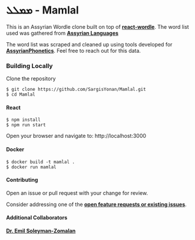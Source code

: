 # ܡܡܠܠ - Mamlal

This is an Assyrian Wordle clone built on top of [**react-wordle**](https://github.com/cwackerfuss/react-wordle). The word list used was gathered from [**Assyrian Languages**](https://www.assyrianlanguages.org)

The word list was scraped and cleaned up using tools developed for [**AssyrianPhonetics**](https://github.com/AssyrianPhonetics/AssyrianPhonetics.github.io). Feel free to reach out for this data.

### Building Locally

Clone the repository

```
$ git clone https://github.com/SargisYonan/Mamlal.git
$ cd Mamlal
```

#### React

```
$ npm install
$ npm run start
```

Open your browser and navigate to: http://localhost:3000

#### Docker

```
$ docker build -t mamlal .
$ docker run mamlal
```

#### Contributing
Open an issue or pull request with your change for review.

Consider addressing one of the [**open feature requests or existing issues**](https://github.com/SargisYonan/Mamlal/issues).

#### Additional Collaborators

[**Dr. Emil Soleyman-Zomalan**](https://github.com/esoleyman)
